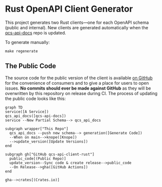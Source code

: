 # Rust OpenAPI Client Generator

This project generates two Rust clients—one for each OpenAPI schema (public and internal). New clients are generated automatically when the [qcs-api-docs] repo is updated.

To generate manually:

```
make regenerate
```

## The Public Code

The source code for the public version of the client is available [on GitHub](https://github.com/rigetti/qcs-api-client-rust) for the convenience of consumers and to give a place for users to open issues. **No commits should ever be made against GitHub** as they will be overwritten by this repository on release during CI. The process of updating the public code looks like this:

```mermaid
graph TD
service([A Service])
qcs_api_docs([qcs-api-docs])
service --New Partial Schema--> qcs_api_docs

subgraph wrapper["This Repo"]
  qcs_api_docs --push new schema--> generation([Generate Code])
  --When on main-->knope([Knope])
  -->update_version([Update Versions])
end

subgraph gh["GitHub qcs-api-client-rust"]
  public_code[(Public Repo)]
  update_version--Sync code & create release-->public_code
  --On Release-->gha([GitHub Actions])
end

gha-->crates[(Crates.io)]

```

[qcs-api-docs]: https://gitlab.com/rigetti/qcs/utilities/qcs-api-docs
